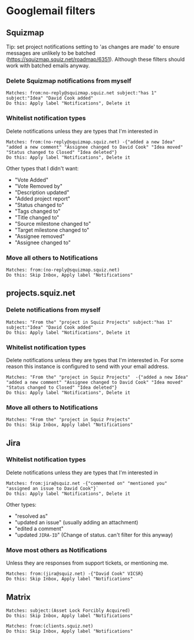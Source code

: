 # Googlemail filters

## Squizmap 
Tip: set project notifications setting to 'as changes are made' to ensure messages are unlikely to be batched (https://squizmap.squiz.net/roadmap/6351).
Although these filters should work with batched emails anyway.

### Delete Squizmap notifications from myself
    Matches: from:no-reply@squizmap.squiz.net subject:"has 1" subject:"Idea" "David Cook added"
    Do this: Apply label "Notifications", Delete it

### Whitelist notification types 
Delete notifications unless they are types that I'm interested in

    Matches: from:(no-reply@squizmap.squiz.net) -{"added a new Idea" "added a new comment" "Assignee changed to David Cook" "Idea moved" "Status changed to Closed" "Idea deleted"}
    Do this: Apply label "Notifications", Delete it

Other types that I didn't want:
* "Vote Added"
* "Vote Removed by"
* "Description updated"
* "Added project report"
* "Status changed to"
* "Tags changed to"
* "Title changed to"
* "Source milestone changed to"
* "Target milestone changed to"
* "Assignee removed"
* "Assignee changed to"

### Move all others to Notifications
    Matches: from:(no-reply@squizmap.squiz.net)
    Do this: Skip Inbox, Apply label "Notifications"

## projects.squiz.net

### Delete notifications from myself
    Matches: "From the" "project in Squiz Projects" subject:"has 1" subject:"Idea" "David Cook added"
    Do this: Apply label "Notifications", Delete it

### Whitelist notification types 
Delete notifications unless they are types that I'm interested in. For some reason this instance is configured to send with your email address.

    Matches: "From the" "project in Squiz Projects"  -{"added a new Idea" "added a new comment" "Assignee changed to David Cook" "Idea moved" "Status changed to Closed" "Idea deleted"}
    Do this: Apply label "Notifications", Delete it

### Move all others to Notifications
    Matches: "From the" "project in Squiz Projects"
    Do this: Skip Inbox, Apply label "Notifications"

## Jira
### Whitelist notification types
Delete notifications unless they are types that I'm interested in

    Matches: from:jira@squiz.net -{"commented on" "mentioned you" "assigned an issue to David Cook"}`
    Do this: Apply label "Notifications", Delete it

Other types:
* "resolved as"
* "updated an issue" (usually adding an attachment)
* "edited a comment"
* "updated `JIRA-ID`" (Change of status. can't filter for this anyway)

### Move most others as Notifications
Unless they are responses from support tickets, or mentioning me.

    Matches: from:(jira@squiz.net) -{"David Cook" VICSR}
    Do this: Skip Inbox, Apply label "Notifications"

## Matrix

    Matches: subject:(Asset Lock Forcibly Acquired)
    Do this: Skip Inbox, Apply label "Notifications"

    Matches: from:(clients.squiz.net)
    Do this: Skip Inbox, Apply label "Notifications"
